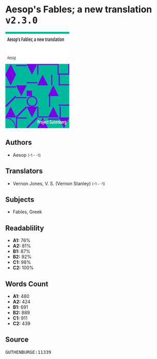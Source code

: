 # Aesop's Fables; a new translation <kbd>v2.3.0</kbd>

![](./cover.medium.jpg "")

## Authors


 - Aesop <small>(-1 - -1)</small>

## Translators


 - Vernon Jones, V. S. (Vernon Stanley) <small>(-1 - -1)</small>

## Subjects


 - Fables, Greek

## Readablility


 - **A1:** 76%
 - **A2:** 81%
 - **B1:** 87%
 - **B2:** 92%
 - **C1:** 98%
 - **C2:** 100%

## Words Count


 - **A1:** 480
 - **A2:** 424
 - **B1:** 691
 - **B2:** 889
 - **C1:** 911
 - **C2:** 439

## Source


<kbd>GUTHENBURGE:11339</kbd>
